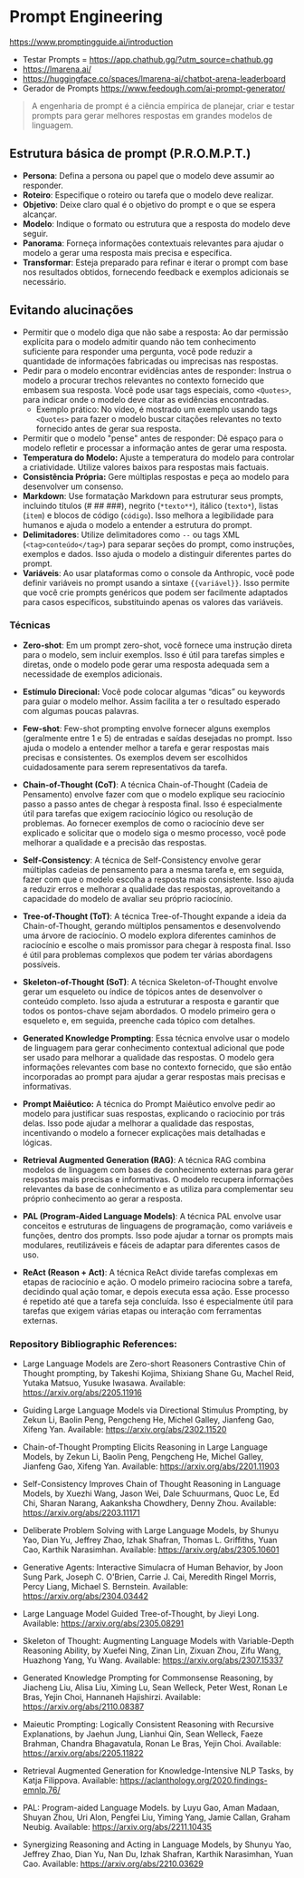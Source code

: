 # Prompt Engineering

https://www.promptingguide.ai/introduction

- Testar Prompts = https://app.chathub.gg/?utm_source=chathub.gg
- https://lmarena.ai/
- https://huggingface.co/spaces/lmarena-ai/chatbot-arena-leaderboard
- Gerador de Prompts https://www.feedough.com/ai-prompt-generator/

> A engenharia de prompt é a ciência empírica de planejar, criar e testar prompts para gerar melhores respostas em grandes modelos de linguagem.

## Estrutura básica de prompt (P.R.O.M.P.T.)

- **Persona**: Defina a persona ou papel que o modelo deve assumir ao responder.
- **Roteiro**: Especifique o roteiro ou tarefa que o modelo deve realizar.
- **Objetivo**: Deixe claro qual é o objetivo do prompt e o que se espera alcançar.
- **Modelo**: Indique o formato ou estrutura que a resposta do modelo deve seguir.
- **Panorama**: Forneça informações contextuais relevantes para ajudar o modelo a gerar uma resposta mais precisa e específica.
- **Transformar**: Esteja preparado para refinar e iterar o prompt com base nos resultados obtidos, fornecendo feedback e exemplos adicionais se necessário.

## Evitando alucinações

- Permitir que o modelo diga que não sabe a resposta: Ao dar permissão explícita para o modelo admitir quando não tem conhecimento suficiente para responder uma pergunta, você pode reduzir a quantidade de informações fabricadas ou imprecisas nas respostas.
- Pedir para o modelo encontrar evidências antes de responder: Instrua o modelo a procurar trechos relevantes no contexto fornecido que embasem sua resposta. Você pode usar tags especiais, como `<Quotes>`, para indicar onde o modelo deve citar as evidências encontradas.
    - Exemplo prático: No vídeo, é mostrado um exemplo usando tags `<Quotes>` para fazer o modelo buscar citações relevantes no texto fornecido antes de gerar sua resposta.
- Permitir que o modelo "pense" antes de responder: Dê espaço para o modelo refletir e processar a informação antes de gerar uma resposta.
- **Temperatura do Modelo:** Ajuste a temperatura do modelo para controlar a criatividade. Utilize valores baixos para respostas mais factuais.
- **Consistência Própria:** Gere múltiplas respostas e peça ao modelo para desenvolver um consenso.
- **Markdown**: Use formatação Markdown para estruturar seus prompts, incluindo títulos (# ## ###), negrito (`*texto**`), itálico (`texto*`), listas (`item`) e blocos de código (````código````). Isso melhora a legibilidade para humanos e ajuda o modelo a entender a estrutura do prompt.
- **Delimitadores**: Utilize delimitadores como `--` ou tags XML (`<tag>conteúdo</tag>`) para separar seções do prompt, como instruções, exemplos e dados. Isso ajuda o modelo a distinguir diferentes partes do prompt.
- **Variáveis**: Ao usar plataformas como o console da Anthropic, você pode definir variáveis no prompt usando a sintaxe `{{variável}}`. Isso permite que você crie prompts genéricos que podem ser facilmente adaptados para casos específicos, substituindo apenas os valores das variáveis.

### Técnicas 

- **Zero-shot**: Em um prompt zero-shot, você fornece uma instrução direta para o modelo, sem incluir exemplos. Isso é útil para tarefas simples e diretas, onde o modelo pode gerar uma resposta adequada sem a necessidade de exemplos adicionais.
  
- **Estímulo Direcional:** Você pode colocar algumas “dicas” ou keywords para guiar o modelo melhor. Assim facilita a ter o resultado esperado com algumas poucas palavras.
    
- **Few-shot**: Few-shot prompting envolve fornecer alguns exemplos (geralmente entre 1 e 5) de entradas e saídas desejadas no prompt. Isso ajuda o modelo a entender melhor a tarefa e gerar respostas mais precisas e consistentes. Os exemplos devem ser escolhidos cuidadosamente para serem representativos da tarefa.

- **Chain-of-Thought (CoT)**: A técnica Chain-of-Thought (Cadeia de Pensamento) envolve fazer com que o modelo explique seu raciocínio passo a passo antes de chegar à resposta final. Isso é especialmente útil para tarefas que exigem raciocínio lógico ou resolução de problemas. Ao fornecer exemplos de como o raciocínio deve ser explicado e solicitar que o modelo siga o mesmo processo, você pode melhorar a qualidade e a precisão das respostas.

- **Self-Consistency**: A técnica de Self-Consistency envolve gerar múltiplas cadeias de pensamento para a mesma tarefa e, em seguida, fazer com que o modelo escolha a resposta mais consistente. Isso ajuda a reduzir erros e melhorar a qualidade das respostas, aproveitando a capacidade do modelo de avaliar seu próprio raciocínio.

- **Tree-of-Thought (ToT)**: A técnica Tree-of-Thought expande a ideia da Chain-of-Thought, gerando múltiplos pensamentos e desenvolvendo uma árvore de raciocínio. O modelo explora diferentes caminhos de raciocínio e escolhe o mais promissor para chegar à resposta final. Isso é útil para problemas complexos que podem ter várias abordagens possíveis.

- **Skeleton-of-Thought (SoT)**: A técnica Skeleton-of-Thought envolve gerar um esqueleto ou índice de tópicos antes de desenvolver o conteúdo completo. Isso ajuda a estruturar a resposta e garantir que todos os pontos-chave sejam abordados. O modelo primeiro gera o esqueleto e, em seguida, preenche cada tópico com detalhes.
    
- **Generated Knowledge Prompting**: Essa técnica envolve usar o modelo de linguagem para gerar conhecimento contextual adicional que pode ser usado para melhorar a qualidade das respostas. O modelo gera informações relevantes com base no contexto fornecido, que são então incorporadas ao prompt para ajudar a gerar respostas mais precisas e informativas.

- **Prompt Maiêutico:** A técnica do Prompt Maiêutico envolve pedir ao modelo para justificar suas respostas, explicando o raciocínio por trás delas. Isso pode ajudar a melhorar a qualidade das respostas, incentivando o modelo a fornecer explicações mais detalhadas e lógicas.

- **Retrieval Augmented Generation (RAG)**: A técnica RAG combina modelos de linguagem com bases de conhecimento externas para gerar respostas mais precisas e informativas. O modelo recupera informações relevantes da base de conhecimento e as utiliza para complementar seu próprio conhecimento ao gerar a resposta.

- **PAL (Program-Aided Language Models)**: A técnica PAL envolve usar conceitos e estruturas de linguagens de programação, como variáveis e funções, dentro dos prompts. Isso pode ajudar a tornar os prompts mais modulares, reutilizáveis e fáceis de adaptar para diferentes casos de uso.

- **ReAct (Reason + Act)**: A técnica ReAct divide tarefas complexas em etapas de raciocínio e ação. O modelo primeiro raciocina sobre a tarefa, decidindo qual ação tomar, e depois executa essa ação. Esse processo é repetido até que a tarefa seja concluída. Isso é especialmente útil para tarefas que exigem várias etapas ou interação com ferramentas externas.

### Repository Bibliographic References:
- Large Language Models are Zero-short Reasoners Contrastive Chin of Thought prompting, by Takeshi Kojima, Shixiang Shane Gu, Machel Reid, Yutaka Matsuo, Yusuke Iwasawa. Available: https://arxiv.org/abs/2205.11916

- Guiding Large Language Models via Directional Stimulus Prompting, by Zekun Li, Baolin Peng, Pengcheng He, Michel Galley, Jianfeng Gao, Xifeng Yan. Available: https://arxiv.org/abs/2302.11520

- Chain-of-Thought Prompting Elicits Reasoning in Large Language Models, by Zekun Li, Baolin Peng, Pengcheng He, Michel Galley, Jianfeng Gao, Xifeng Yan. Available: https://arxiv.org/abs/2201.11903

- Self-Consistency Improves Chain of Thought Reasoning in Language Models, by Xuezhi Wang, Jason Wei, Dale Schuurmans, Quoc Le, Ed Chi, Sharan Narang, Aakanksha Chowdhery, Denny Zhou. Available: https://arxiv.org/abs/2203.11171

- Deliberate Problem Solving with Large Language Models, by Shunyu Yao, Dian Yu, Jeffrey Zhao, Izhak Shafran, Thomas L. Griffiths, Yuan Cao, Karthik Narasimhan. Available: https://arxiv.org/abs/2305.10601

- Generative Agents: Interactive Simulacra of Human Behavior, by Joon Sung Park, Joseph C. O'Brien, Carrie J. Cai, Meredith Ringel Morris, Percy Liang, Michael S. Bernstein. Available: https://arxiv.org/abs/2304.03442

- Large Language Model Guided Tree-of-Thought, by Jieyi Long. Available: https://arxiv.org/abs/2305.08291

- Skeleton of Thought: Augmenting Language Models with Variable-Depth Reasoning Ability, by Xuefei Ning, Zinan Lin, Zixuan Zhou, Zifu Wang, Huazhong Yang, Yu Wang. Available: https://arxiv.org/abs/2307.15337

-  Generated Knowledge Prompting for Commonsense Reasoning, by Jiacheng Liu, Alisa Liu, Ximing Lu, Sean Welleck, Peter West, Ronan Le Bras, Yejin Choi, Hannaneh Hajishirzi. Available: https://arxiv.org/abs/2110.08387

- Maieutic Prompting: Logically Consistent Reasoning with Recursive Explanations, by Jaehun Jung, Lianhui Qin, Sean Welleck, Faeze Brahman, Chandra Bhagavatula, Ronan Le Bras, Yejin Choi. Available: https://arxiv.org/abs/2205.11822

- Retrieval Augmented Generation for Knowledge-Intensive NLP Tasks, by Katja Filippova. Available: https://aclanthology.org/2020.findings-emnlp.76/

- PAL: Program-aided Language Models. by Luyu Gao, Aman Madaan, Shuyan Zhou, Uri Alon, Pengfei Liu, Yiming Yang, Jamie Callan, Graham Neubig. Available: https://arxiv.org/abs/2211.10435

- Synergizing Reasoning and Acting in Language Models, by Shunyu Yao, Jeffrey Zhao, Dian Yu, Nan Du, Izhak Shafran, Karthik Narasimhan, Yuan Cao. Available: https://arxiv.org/abs/2210.03629

